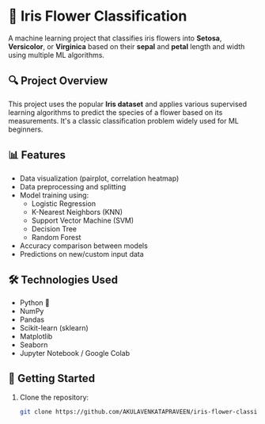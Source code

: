 # 🌸 Iris Flower Classification

A machine learning project that classifies iris flowers into **Setosa**, **Versicolor**, or **Virginica** based on their **sepal** and **petal** length and width using multiple ML algorithms.

## 🔍 Project Overview

This project uses the popular **Iris dataset** and applies various supervised learning algorithms to predict the species of a flower based on its measurements. It's a classic classification problem widely used for ML beginners.

## 📊 Features

- Data visualization (pairplot, correlation heatmap)
- Data preprocessing and splitting
- Model training using:
  - Logistic Regression
  - K-Nearest Neighbors (KNN)
  - Support Vector Machine (SVM)
  - Decision Tree
  - Random Forest
- Accuracy comparison between models
- Predictions on new/custom input data

## 🛠️ Technologies Used

- Python 🐍
- NumPy
- Pandas
- Scikit-learn (sklearn)
- Matplotlib
- Seaborn
- Jupyter Notebook / Google Colab

## 🚀 Getting Started

1. Clone the repository:
   ```bash
   git clone https://github.com/AKULAVENKATAPRAVEEN/iris-flower-classification.git
